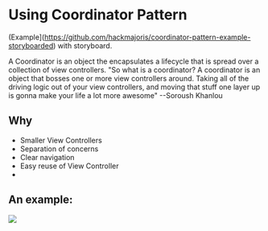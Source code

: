 # Using Coordinator Pattern


(Example](https://github.com/hackmajoris/coordinator-pattern-example-storyboarded) with storyboard.

A Coordinator is an object the encapsulates a lifecycle that is spread over a collection of view controllers.
"So what is a coordinator? A coordinator is an object that bosses one or more view controllers around. Taking all of the driving logic out of your view controllers, and moving that stuff one layer up is gonna make your life a lot more awesome"
--Soroush Khanlou

## Why
- Smaller View Controllers
- Separation of concerns
- Clear navigation
- Easy reuse of View Controller
- 

## An example:

![](https://cdn-images-1.medium.com/max/1600/1*VNFMhDEwq-o4GbzVsjAXUA.png)





